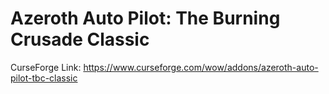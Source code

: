 # Azeroth Auto Pilot: The Burning Crusade Classic

CurseForge Link: https://www.curseforge.com/wow/addons/azeroth-auto-pilot-tbc-classic
